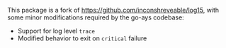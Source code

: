 This package is a fork of https://github.com/inconshreveable/log15, with some
minor modifications required by the go-ays codebase:

 * Support for log level `trace`
 * Modified behavior to exit on `critical` failure
